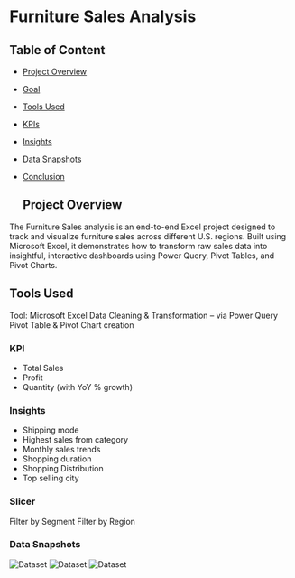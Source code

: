 # Furniture Sales Analysis

## Table of Content
- [Project Overview](#project-overview)
- [Goal](#goal)
- [Tools Used](#tools-used)
- [KPIs](#kpis)  
- [Insights](#insights)
- [Data Snapshots](#data-snapshots)
- [Conclusion](#conclusion)

  ## Project Overview
The Furniture Sales analysis is an end-to-end Excel project designed to track and visualize furniture sales across different U.S. regions.
Built using Microsoft Excel, it demonstrates how to transform raw sales data into insightful, interactive dashboards using Power Query, Pivot Tables, and Pivot Charts.

## Tools Used
Tool: Microsoft Excel
Data Cleaning & Transformation – via Power Query
Pivot Table & Pivot Chart creation

### KPI
- Total Sales
- Profit
- Quantity (with YoY % growth)

### Insights
- Shipping mode
- Highest sales from category
- Monthly sales trends
- Shopping duration
- Shopping Distribution
- Top selling city

  
### Slicer
Filter by Segment
Filter by Region

### Data Snapshots
![Dataset]()
![Dataset]()
![Dataset]()



